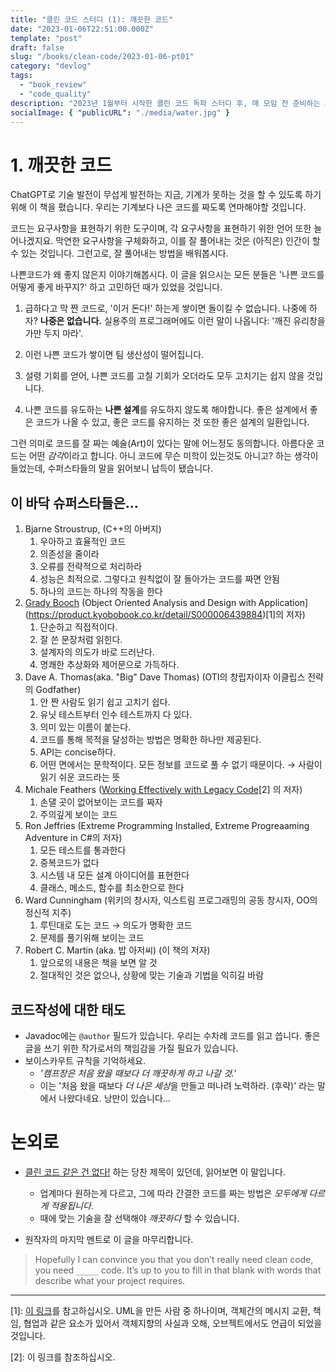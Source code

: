 ```yaml
---
title: "클린 코드 스터디 (1): 깨끗한 코드"
date: "2023-01-06T22:51:00.000Z"
template: "post"
draft: false
slug: "/books/clean-code/2023-01-06-pt01"
category: "devlog"
tags:
  - "book_review"
  - "code_quality"
description: "2023년 1월부터 시작한 클린 코드 독파 스터디 후, 매 모임 전 준비하는 게시글을 공유합니다. 이 글은 1장, 깨끗한 코드에 대해 알아봅니다."
socialImage: { "publicURL": "./media/water.jpg" }
---
```


# 1. 깨끗한 코드

ChatGPT로 기술 발전이 무섭게 발전하는 지금, 기계가 못하는 것을 할 수 있도록 하기 위해 이 책을 폈습니다. 우리는 기계보다 나은 코드를 짜도록 연마해야할 것입니다.

코드는 요구사항을 표현하기 위한 도구이며, 각 요구사항을 표현하기 위한 언어 또한 늘어나겠지요. 막연한 요구사항을 구체화하고, 이를 잘 풀어내는 것은 (아직은) 인간이 할 수 있는 것입니다. 그런고로, 잘 풀어내는 방법을 배워봅시다.

나쁜코드가 왜 좋지 않은지 이야기해봅시다. 이 글을 읽으시는 모든 분들은 '나쁜 코드를 어떻게 좋게 바꾸지?' 하고 고민하던 때가 있었을 것입니다.

1. 급하다고 막 짠 코드로, '이거 돈다!' 하는게 쌓이면 돌이킬 수 없습니다. 나중에 하자? **나중은 없습니다.** 실용주의 프로그래머에도 이런 말이 나옵니다: '깨진 유리창을 가만 두지 마라'.

2. 이런 나쁜 코드가 쌓이면 팀 생산성이 떨어집니다.

3. 설령 기회를 얻어, 나쁜 코드를 고칠 기회가 오더라도 모두 고치기는 쉽지 않을 것입니다.

4. 나쁜 코드를 유도하는 **나쁜 설계**를 유도하지 않도록 해야합니다. 좋은 설계에서 좋은 코드가 나올 수 있고, 좋은 코드를 유지하는 것 또한 좋은 설계의 일환입니다.

그런 의미로 코드를 잘 짜는 예술(Art)이 있다는 말에 어느정도 동의합니다. 아름다운 코드는 어떤 *감각*이라고 합니다. 아니 코드에 무슨 미학이 있는것도 아니고? 하는 생각이 들었는데, 수퍼스타들의 말을 읽어보니 납득이 됐습니다.

## 이 바닥 슈퍼스타들은...

1. Bjarne Stroustrup, (C++의 아버지)
   1. 우아하고 효율적인 코드
   2. 의존성을 줄이라
   3. 오류를 전략적으로 처리하라
   4. 성능은 최적으로. 그렇다고 원칙없이 잘 돌아가는 코드를 짜면 안됨
   5. 하나의 코드는 하나의 작동을 한다
2. [Grady Booch](https://zetawiki.com/wiki/%EA%B7%B8%EB%9E%98%EB%94%94_%EB%B6%80%EC%B9%98) (Object Oriented Analysis and Design with Application](https://product.kyobobook.co.kr/detail/S000006439884)[1]의 저자)
   1. 단순하고 직접적이다.
   2. 잘 쓴 문장처럼 읽힌다.
   3. 설계자의 의도가 바로 드러난다.
   4. 명쾌한 추상화와 제어문으로 가득하다.
3. Dave A. Thomas(aka. "Big" Dave Thomas) (OTI의 창립자이자 이클립스 전략의 Godfather)
   1. 안 짠 사람도 읽기 쉽고 고치기 쉽다.
   2. 유닛 테스트부터 인수 테스트까지 다 있다.
   3. 의미 있는 이름이 붙는다.
   4. 코드를 통해 목적을 달성하는 방법은 명확한 하나만 제공된다.
   5. API는 concise하다.
   6. 어떤 면에서는 문학적이다. 모든 정보를 코드로 풀 수 없기 때문이다. → 사람이 읽기 쉬운 코드라는 뜻
4. Michale Feathers ([Working Effectively with Legacy Code](https://www.amazon.com/Working-Effectively-Legacy-Michael-Feathers/dp/0131177052)[2] 의 저자)
   1. 손댈 곳이 없어보이는 코드를 짜자
   2. 주의깊게 보이는 코드
5. Ron Jeffries (Extreme Programming Installed, Extreme Progreaaming Adventure in C#의 저자)
   1. 모든 테스트를 통과한다
   2. 중복코드가 없다
   3. 시스템 내 모든 설계 아이디어를 표현한다
   4. 클래스, 메소드, 함수를 최소한으로 한다
6. Ward Cunningham (위키의 창시자, 익스트림 프로그래밍의 공동 창시자, OO의 정신적 지주)
   1. 루틴대로 도는 코드 → 의도가 명확한 코드
   2. 문제를 풀기위해 보이는 코드
7. Robert C. Martin (aka. 밥 아저씨) (이 책의 저자)
   1. 앞으로의 내용은 책을 보면 알 것
   1. 절대적인 것은 없으나, 상황에 맞는 기술과 기법을 익히길 바람

## 코드작성에 대한 태도

- Javadoc에는 `@author` 필드가 있습니다. 우리는 수차례 코드를 읽고 씁니다. 좋은 글을 쓰기 위한 작가로서의 책임감을 가질 필요가 있습니다.
- 보이스카우트 규칙을 기억하세요.
  - _'캠프장은 처음 왔을 때보다 더 깨끗하게 하고 나갈 것.'_
  - 이는 '처음 왔을 때보다 *더 나은 세상*을 만들고 떠나려 노력하라. (후략)' 라는 말에서 나왔다네요. 낭만이 있습니다...

# 논외로

- [클린 코드 같은 건 없다!](https://www.steveonstuff.com/2022/01/27/no-such-thing-as-clean-code) 하는 당찬 제목이 있던데, 읽어보면 이 말입니다.

  - 업계마다 원하는게 다르고, 그에 따라 간결한 코드를 짜는 방법은 _모두에게 다르게 적용됩니다_.
  - 때에 맞는 기술을 잘 선택해야 _깨끗하다_ 할 수 있습니다.

- 원작자의 마지막 멘트로 이 글을 마무리합니다.

> Hopefully I can convince you that you don’t really need clean code, you need `_____` code. It’s up to you to fill in that blank with words that describe what your project requires.

---

[1]: [이 링크](https://soniacomp.medium.com/%EA%B0%9D%EC%B2%B4%EC%A7%80%ED%96%A5%EC%A0%81-%EB%B6%84%EC%84%9D%EA%B3%BC-%EB%94%94%EC%9E%90%EC%9D%B8-object-oriented-analysis-and-design-%EC%86%8C%EA%B0%9C-part-1-%EB%B2%88%EC%97%AD-67ff58fd26c9)를 참고하십시오. UML을 만든 사람 중 하나이며, 객체간의 메시지 교환, 책임, 협업과 같은 요소가 있어서 객체지향의 사실과 오해, 오브젝트에서도 언급이 되었을 것입니다.

[2]: 이 링크를 참조하십시오.
